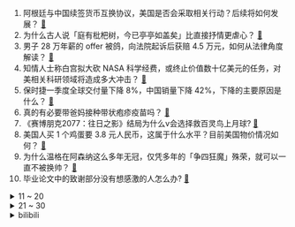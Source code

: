 1. 阿根廷与中国续签货币互换协议，美国是否会采取相关行动？后续将如何发展？ [:link:](https://www.zhihu.com/question/1894365746462700537)
2. 为什么古人说「庭有枇杷树，今已亭亭如盖矣」比直接抒情更虐心？ [:link:](https://www.zhihu.com/question/1888635188394824666)
3. 男子 28 万年薪的 offer 被鸽，向法院起诉后获赔 4.5 万元，如何从法律角度解读？ [:link:](https://www.zhihu.com/question/1894481887625438335)
4. 知情人士称白宫拟大砍 NASA 科学经费，或终止价值数十亿美元的任务，对美相关科研领域将造成多大冲击？ [:link:](https://www.zhihu.com/question/1894164422303389163)
5. 保时捷一季度全球交付量下降 8%，中国销量下降 42%，下降的主要原因是什么？ [:link:](https://www.zhihu.com/question/1893006474353017933)
6. 真的有必要带爸妈接种带状疱疹疫苗吗？ [:link:](https://www.zhihu.com/question/538542850)
7. 《赛博朋克2077：往日之影》结局为什么v会选择救百灵鸟上月球? [:link:](https://www.zhihu.com/question/624109931)
8. 美国人买 1 个鸡蛋要 3.8 元人民币，这属于什么水平？目前美国物价情况如何？ [:link:](https://www.zhihu.com/question/1894462332769361924)
9. 为什么温格在阿森纳这么多年无冠，仅凭多年的「争四狂魔」殊荣，就可以一直不被换帅？ [:link:](https://www.zhihu.com/question/30455500)
10. 毕业论文中的致谢部分没有想感激的人怎么办? [:link:](https://www.zhihu.com/question/1892356889825739790)
<details>
<summary>11 ~ 20</summary>

11. 月薪1万，离家近，朝九晚五和月薪2万，每周只能回家一趟，你会怎么选？ [:link:](https://www.zhihu.com/question/1893615780035289817)
12. 从小被灌输要懂事、要听话，被迫早熟的你，长大后是如何突破心理后遗症的？ [:link:](https://www.zhihu.com/question/1892914017858746009)
13. 可复美回应医美面膜被曝含EGF致「馒化脸」，称「未添加」，含有EGF成分的医美面膜会让脸越护越肿吗？ [:link:](https://www.zhihu.com/question/1894076943080580273)
14. 《刺客信条：影》中丰臣秀吉的头盔为什么这么夸张，是真实历史上存在的吗？ [:link:](https://www.zhihu.com/question/15768871458)
15. 何同学言论引争议，称拒绝网约车司机要好评，是克服「讨好型人格」的锻炼方式，如何看待这一言论？ [:link:](https://www.zhihu.com/question/1894307690852906444)
16. 金箍棒天天塞在耳朵里，会不会引发中耳炎？ [:link:](https://www.zhihu.com/question/1893824536052469904)
17. 既然有超级细菌，那么有超级抗生素吗？ [:link:](https://www.zhihu.com/question/659736711)
18. 韩剧《苦尽柑来遇见你》中宽植为什么会喜欢爱纯那么久？ [:link:](https://www.zhihu.com/question/15245458924)
19. 2025WTT 常规挑战赛太原站向鹏 0:3 松岛辉空止步半决赛，如何看待本场比赛双方的表现？ [:link:](https://www.zhihu.com/question/1894498291359650523)
20. 你在春天看到过最「惊艳」的花是什么花? [:link:](https://www.zhihu.com/question/1892573557860558284)
</details>
<details>
<summary>21 ~ 30</summary>

21. 领导跳槽去了别的公司，上周说觉得我工作很优秀，让我也去他们公司，我该不该去？ [:link:](https://www.zhihu.com/question/1893579499100143868)
22. 26 岁男生因双相抑郁意外早逝，双相抑郁有哪些症状？该怎样治疗？ [:link:](https://www.zhihu.com/question/1893985494649497223)
23. 如何评价《黑镜》第七季？ [:link:](https://www.zhihu.com/question/1893439122288391674)
24. 中文普通话的误听率是否高于英语？ [:link:](https://www.zhihu.com/question/1890582904440087055)
25. 听书算是读书吗？听觉接收和视觉阅读的知识留存有什么不同？ [:link:](https://www.zhihu.com/question/1894014485783605279)
26. 三国的刘备这么仁厚，为什么还喜欢《商君书》？ [:link:](https://www.zhihu.com/question/15292652229)
27. 一个普通小妖得到紧箍咒全文，能不能打败孙悟空？ [:link:](https://www.zhihu.com/question/7453657313)
28. 古代贝壳就是货币，能换百亩良田，为何穷人不去海边多捡点？ [:link:](https://www.zhihu.com/question/1892249263213356127)
29. 你理想中的大平层应该是什么样子？ [:link:](https://www.zhihu.com/question/386109513)
30. 如何评价《绝区零》在 2.0 版本将优化 HDD 和伊埃斯的决定？ [:link:](https://www.zhihu.com/question/1892917116128196228)
</details><details>
<summary>bilibili</summary>

</details>
